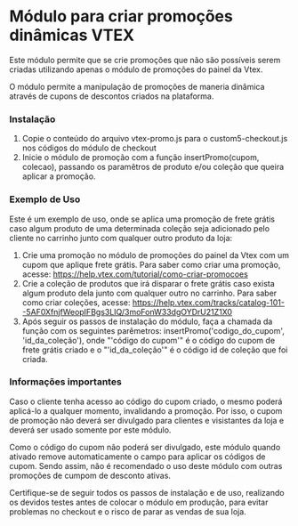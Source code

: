 Módulo para criar promoções dinâmicas VTEX 
==============

Este módulo permite que se crie promoções que não são possíveis serem criadas utilizando apenas o módulo de promoções do painel da Vtex. 

O módulo permite a manipulação de promoções de maneria dinâmica através de cupons de descontos criados na plataforma.

### Instalação

1. Copie o conteúdo do arquivo vtex-promo.js para o custom5-checkout.js nos códigos do módulo de checkout
2. Inicie o módulo de promoção com a função insertPromo(cupom, colecao), passando os paramêtros de produto e/ou coleção que queira aplicar a promoção.

### Exemplo de Uso

Este é um exemplo de uso, onde se aplica uma promoção de frete grátis caso algum produto de uma determinada coleção seja adicionado pelo cliente no carrinho junto com qualquer outro produto da loja:

1. Crie uma promoção no módulo de promoções do painel da Vtex com um cupom que aplique frete grátis. Para saber como criar uma promoção, acesse: https://help.vtex.com/tutorial/como-criar-promocoes
2. Crie a coleção de produtos que irá disparar o frete grátis caso exista algum produto dela junto com qualquer outro no carrinho. Para saber como criar coleções, acesse: https://help.vtex.com/tracks/catalog-101--5AF0XfnjfWeopIFBgs3LIQ/3moFonW33dgOYDrU21Z1X0
3. Após seguir os passos de instalação do módulo, faça a chamada da função com os seguintes parêmetros: insertPromo('codigo_do_cupom', 'id_da_coleção'), onde "'código do cupom'" é o código do cupom de frete grátis criado e o "'id_da_coleção'" é o código id de coleção que foi criada.

### Informações importantes

Caso o cliente tenha acesso ao código do cupom criado, o mesmo poderá aplicá-lo a qualquer momento, invalidando a promoção. Por isso, o cupom de promoção não deverá ser divulgado para clientes e visistantes da loja e deverá ser usado somente por este módulo.

Como o código do cupom não poderá ser divulgado, este módulo quando ativado remove automaticamente o campo para aplicar os códigos de cupom. Sendo assim, não é recomendado o uso deste módulo com outras promoções de cumpom de desconto ativas.

Certifique-se de seguir todos os passos de instalação e de uso, realizando os devidos testes antes de colocar o módulo em produção, para evitar problemas no checkout e o risco de parar as vendas de sua loja. 



